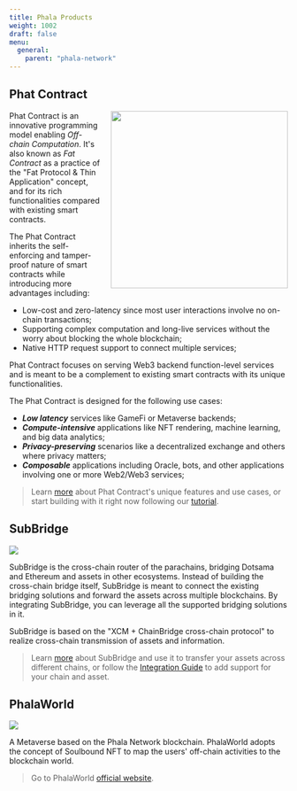 ```yaml
---
title: Phala Products
weight: 1002
draft: false
menu:
  general:
    parent: "phala-network"
---
```


## Phat Contract

<img align="right" width="320" style="margin-left: 20px" src="/images/build/Phat%20Contract_Standard%20Logo_wht_02.svg">

<!-- ![](https://miro.medium.com/max/1400/1*OWyWrBXtTEj4bHcAszSONQ.jpeg) -->

Phat Contract is an innovative programming model enabling *Off-chain Computation*. It's also known as *Fat Contract* as a practice of the "Fat Protocol & Thin Application" concept, and for its rich functionalities compared with existing smart contracts.

The Phat Contract inherits the self-enforcing and tamper-proof nature of smart contracts while introducing more advantages including:

- Low-cost and zero-latency since most user interactions involve no on-chain transactions;
- Supporting complex computation and long-live services without the worry about blocking the whole blockchain;
- Native HTTP request support to connect multiple services;

Phat Contract focuses on serving Web3 backend function-level services and is meant to be a complement to existing smart contracts with its unique functionalities.

The Phat Contract is designed for the following use cases:

- ***Low latency*** services like GameFi or Metaverse backends;
- ***Compute-intensive*** applications like NFT rendering, machine learning, and big data analytics;
- ***Privacy-preserving*** scenarios like a decentralized exchange and others where privacy matters;
- ***Composable*** applications including Oracle, bots, and other applications involving one or more Web2/Web3 services;

> Learn [more](/en-us/build/general/intro/) about Phat Contract's unique features and use cases, or start building with it right now following our [tutorial](/en-us/build/getting-started/prep/).

## SubBridge

![](/images/general/subbridge-intro.jpg)

SubBridge is the cross-chain router of the parachains, bridging Dotsama and Ethereum and assets in other ecosystems. Instead of building the cross-chain bridge itself, SubBridge is meant to connect the existing bridging solutions and forward the assets across multiple blockchains. By integrating SubBridge, you can leverage all the supported bridging solutions in it.

SubBridge is based on the "XCM + ChainBridge cross-chain protocol" to realize cross-chain transmission of assets and information.

> Learn [more](/en-us/general/subbridge/intro/) about SubBridge and use it to transfer your assets across different chains, or follow the [Integration Guide](/en-us/general/subbridge/asset-integration/) to add support for your chain and asset.

## PhalaWorld

![](/images/general/phala_world.jpg)

A Metaverse based on the Phala Network blockchain. PhalaWorld adopts the concept of Soulbound NFT to map the users' off-chain activities to the blockchain world.

> Go to PhalaWorld [official website](https://www.phalaworld.com/).
